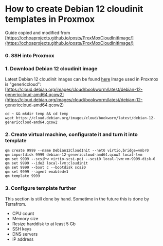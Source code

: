 # How to create Debian 12 cloudinit templates in Proxmox

Guide copied and modified from [https://ochoaprojects.github.io/posts/ProxMoxCloudInitImage/](https://ochoaprojects.github.io/posts/ProxMoxCloudInitImage/)

### 0. SSH into Proxmox

### 1. Download Debian 12 cloudinit image

Latest Debian 12 cloudinit images can be found [here](https://cloud.debian.org/images/cloud/bookworm/latest/)
Image used in Proxmox is "genericcloud": [https://cloud.debian.org/images/cloud/bookworm/latest/debian-12-genericcloud-amd64.qcow2](https://cloud.debian.org/images/cloud/bookworm/latest/debian-12-genericcloud-amd64.qcow2)

```
cd ~ && mkdir temp && cd temp
wget https://cloud.debian.org/images/cloud/bookworm/latest/debian-12-genericcloud-amd64.qcow2
```

### 2. Create virtual machine, configurate it and turn it into template

```
qm create 9999 --name Debian12CloudInit --net0 virtio,bridge=vmbr0
qm importdisk 9999 debian-12-genericcloud-amd64.qcow2 local-lvm
qm set 9999 --scsihw virtio-scsi-pci --scsi0 local-lvm:vm-9999-disk-0
qm set 9999 --ide2 local-lvm:cloudinit
qm set 9999 --boot c --bootdisk scsi0
qm set 9999 --agent enabled=1
qm template 9999
```

### 3. Configure template further

This section is still done by hand. Sometime in the future this is done by Terrafrom.

- CPU count
- Memory size
- Resize harddisk to at least 5 Gb
- SSH keys
- DNS servers
- IP address


